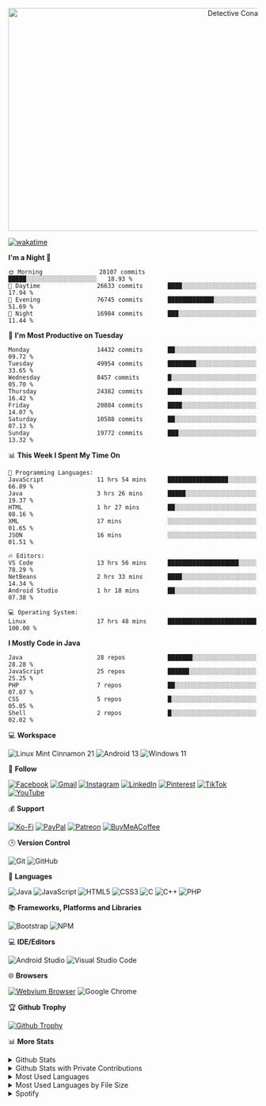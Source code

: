 <p align="center">
<a href="https://mrepol742.github.io">
  <img alt="Detective Conan" src="https://giffiles.alphacoders.com/991/99157.gif" width="900" height="450"/> 
  </a> 
</p>

[![wakatime](https://wakatime.com/badge/user/8ad4afa2-1a56-40d1-a949-4663473915b6.svg)](https://mrepol742.github.io)

<!--START_SECTION:waka-->
**I'm a Night 🦉** 

```text
🌞 Morning                28107 commits       █████░░░░░░░░░░░░░░░░░░░░   18.93 % 
🌆 Daytime                26633 commits       ████░░░░░░░░░░░░░░░░░░░░░   17.94 % 
🌃 Evening                76745 commits       █████████████░░░░░░░░░░░░   51.69 % 
🌙 Night                  16984 commits       ███░░░░░░░░░░░░░░░░░░░░░░   11.44 % 
```
📅 **I'm Most Productive on Tuesday** 

```text
Monday                   14432 commits       ██░░░░░░░░░░░░░░░░░░░░░░░   09.72 % 
Tuesday                  49954 commits       ████████░░░░░░░░░░░░░░░░░   33.65 % 
Wednesday                8457 commits        █░░░░░░░░░░░░░░░░░░░░░░░░   05.70 % 
Thursday                 24382 commits       ████░░░░░░░░░░░░░░░░░░░░░   16.42 % 
Friday                   20884 commits       ████░░░░░░░░░░░░░░░░░░░░░   14.07 % 
Saturday                 10588 commits       ██░░░░░░░░░░░░░░░░░░░░░░░   07.13 % 
Sunday                   19772 commits       ███░░░░░░░░░░░░░░░░░░░░░░   13.32 % 
```


📊 **This Week I Spent My Time On** 

```text
💬 Programming Languages: 
JavaScript               11 hrs 54 mins      █████████████████░░░░░░░░   66.89 % 
Java                     3 hrs 26 mins       █████░░░░░░░░░░░░░░░░░░░░   19.37 % 
HTML                     1 hr 27 mins        ██░░░░░░░░░░░░░░░░░░░░░░░   08.16 % 
XML                      17 mins             ░░░░░░░░░░░░░░░░░░░░░░░░░   01.65 % 
JSON                     16 mins             ░░░░░░░░░░░░░░░░░░░░░░░░░   01.51 % 

🔥 Editors: 
VS Code                  13 hrs 56 mins      ████████████████████░░░░░   78.29 % 
NetBeans                 2 hrs 33 mins       ████░░░░░░░░░░░░░░░░░░░░░   14.34 % 
Android Studio           1 hr 18 mins        ██░░░░░░░░░░░░░░░░░░░░░░░   07.38 % 

💻 Operating System: 
Linux                    17 hrs 48 mins      █████████████████████████   100.00 % 
```

**I Mostly Code in Java** 

```text
Java                     28 repos            ███████░░░░░░░░░░░░░░░░░░   28.28 % 
JavaScript               25 repos            ██████░░░░░░░░░░░░░░░░░░░   25.25 % 
PHP                      7 repos             ██░░░░░░░░░░░░░░░░░░░░░░░   07.07 % 
CSS                      5 repos             █░░░░░░░░░░░░░░░░░░░░░░░░   05.05 % 
Shell                    2 repos             █░░░░░░░░░░░░░░░░░░░░░░░░   02.02 % 
```




<!--END_SECTION:waka-->

💻 **Workspace**

![Linux Mint Cinnamon 21](https://img.shields.io/badge/Linux%20Mint%20Cinnamon%2021-87CF3E?style=for-the-badge&logo=Linux%20Mint%20Cinnamon&logoColor=white)
![Android 13](https://img.shields.io/badge/Android%2013-3DDC84?style=for-the-badge&logo=android&logoColor=white)
![Windows 11](https://img.shields.io/badge/Windows%2011-%230079d5.svg?style=for-the-badge&logo=Windows%2011&logoColor=white)

💬 **Follow**

[![Facebook](https://img.shields.io/badge/Facebook-%231877F2.svg?style=for-the-badge&logo=Facebook&logoColor=white)](https://facebook.com/melvinjonesrepol)
[![Gmail](https://img.shields.io/badge/Gmail-D14836?style=for-the-badge&logo=gmail&logoColor=white)](mailto:mrepol742@gmail.com)
[![Instagram](https://img.shields.io/badge/Instagram-%23E4405F.svg?style=for-the-badge&logo=Instagram&logoColor=white)](https://instagram.com/melvinjonesrepol)
[![LinkedIn](https://img.shields.io/badge/linkedin-%230077B5.svg?style=for-the-badge&logo=linkedin&logoColor=white)](https://linkedin.com/in/mrepol742)
[![Pinterest](https://img.shields.io/badge/Pinterest-%23E60023.svg?style=for-the-badge&logo=Pinterest&logoColor=white)](https://pinterest.com/mrepol742)
[![TikTok](https://img.shields.io/badge/TikTok-%23000000.svg?style=for-the-badge&logo=TikTok&logoColor=white)](https://tiktok.com/@mrepol742)
[![YouTube](https://img.shields.io/badge/YouTube-%23FF0000.svg?style=for-the-badge&logo=YouTube&logoColor=white)](https://youtube.com/@mrepol742)

💰 **Support**

[![Ko-Fi](https://img.shields.io/badge/Ko--fi-F16061?style=for-the-badge&logo=ko-fi&logoColor=white)](https://ko-fi.com/mrepol742)
[![PayPal](https://img.shields.io/badge/PayPal-00457C?style=for-the-badge&logo=paypal&logoColor=white)](https://paypal.me/mrepol742)
[![Patreon](https://img.shields.io/badge/Patreon-F96854?style=for-the-badge&logo=patreon&logoColor=white)](https://www.patreon.com/melvinjonesrepol)
[![BuyMeACoffee](https://img.shields.io/badge/Buy%20Me%20a%20Coffee-ffdd00?style=for-the-badge&logo=buy-me-a-coffee&logoColor=black)](https://www.buymeacoffee.com/mrepol742)

🕒 **Version Control**

![Git](https://img.shields.io/badge/git-%23F05033.svg?style=for-the-badge&logo=git&logoColor=white)
![GitHub](https://img.shields.io/badge/github-%23121011.svg?style=for-the-badge&logo=github&logoColor=white)

📓 **Languages**

![Java](https://img.shields.io/badge/java-%23ED8B00.svg?style=for-the-badge&logo=java&logoColor=white)
![JavaScript](https://img.shields.io/badge/javascript-%23323330.svg?style=for-the-badge&logo=javascript&logoColor=%23F7DF1E)
![HTML5](https://img.shields.io/badge/html5-%23E34F26.svg?style=for-the-badge&logo=html5&logoColor=white)
![CSS3](https://img.shields.io/badge/css3-%231572B6.svg?style=for-the-badge&logo=css3&logoColor=white)
![C](https://img.shields.io/badge/c-%2300599C.svg?style=for-the-badge&logo=c&logoColor=white)
![C++](https://img.shields.io/badge/c++-%2300599C.svg?style=for-the-badge&logo=c%2B%2B&logoColor=white)
![PHP](https://img.shields.io/badge/php-%23777BB4.svg?style=for-the-badge&logo=php&logoColor=white)

:books: **Frameworks, Platforms and Libraries**

![Bootstrap](https://img.shields.io/badge/bootstrap-%23563D7C.svg?style=for-the-badge&logo=bootstrap&logoColor=white)
![NPM](https://img.shields.io/badge/NPM-%23CB3837.svg?style=for-the-badge&logo=npm&logoColor=white)

💻 **IDE/Editors**

![Android Studio](https://img.shields.io/badge/Android%20Studio-3DDC84.svg?style=for-the-badge&logo=android-studio&logoColor=white)
![Visual Studio Code](https://img.shields.io/badge/Visual%20Studio%20Code-0078d7.svg?style=for-the-badge&logo=visual-studio-code&logoColor=white)

:globe_with_meridians: **Browsers**

[![Webvium Browser](https://img.shields.io/badge/Webvium%20Browser-4285f4?style=for-the-badge&logoColor=white)](https://mrepol742.github.io/webvium/)
![Google Chrome](https://img.shields.io/badge/Google%20Chrome-4285F4?style=for-the-badge&logo=GoogleChrome&logoColor=white)

<p>

🏆 **Github Trophy**
  
<a href="https://mrepol742.github.io">
<img alt="Github Trophy" src="https://github-profile-trophy.vercel.app/?username=mrepol742&theme=gruvbox">
</a>
</p>


📊 **More Stats**
  
<details>
  <summary>Github Stats</summary>
  <br>
  <a href="https://mrepol742.github.io">
  <img alt="Github Stats" src="https://github-readme-stats.vercel.app/api?username=mrepol742&show_icons=true&count_private=true&theme=gruvbox">
</a>  
  
</details> 
  
  <details>
  <summary>Github Stats with Private Contributions</summary>
  <br>
 <a href="https://mrepol742.github.io">
<img alt="Github Stats with Private Contributions" src="https://mrepol742.github.io/github-stats/generated/overview.svg">
</a>
</details>
  
<details>
  <summary>Most Used Languages</summary>
  <br>
 <a href="https://mrepol742.github.io">
<img alt="Most Used Languages" src="https://github-readme-stats.vercel.app/api/top-langs/?username=mrepol742&layout=compact&include_all_commits=true&&count_private=true&langs_count=20&theme=gruvbox">
</a>
</details>

 <details>
  <summary>Most Used Languages by File Size</summary>
  <br>
 <a href="https://mrepol742.github.io">
<img alt="Most Used Languages by File Size" src="https://mrepol742.github.io/github-stats/generated/languages.svg">
</a>
</details>

<details>
  <summary>Spotify</summary>
  <br>
<a href="https://mrepol742.github.io">
<img alt="Spotify" src="https://spotify-recently-played-readme.vercel.app/api?user=7xx9e7hwq1qyown0m4ut78pcz&count=10&unique=true">
</a>
</p>
</details>
</p>
